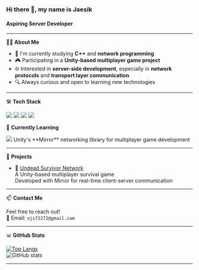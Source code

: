 ### Hi there 👋, my name is Jaesik
#### Aspiring Server Developer

---

🧑‍💻 **About Me**

- 🧠 I'm currently studying **C++** and **network programming**  
- 🎮 Participating in a **Unity-based multiplayer game project**  
- 🌐 Interested in **server-side development**, especially in **network protocols** and **transport layer communication**  
- 🔍 Always curious and open to learning new technologies

---

🛠️ **Tech Stack**

<img src="https://img.shields.io/badge/C-A8B9CC?style=for-the-badge&logo=c&logoColor=white"/>
<img src="https://img.shields.io/badge/C++-00599C?style=for-the-badge&logo=cplusplus&logoColor=white"/>
<img src="https://img.shields.io/badge/C%23-239120?style=for-the-badge&logo=c-sharp&logoColor=white"/>
<img src="https://img.shields.io/badge/Unity-000000?style=for-the-badge&logo=unity&logoColor=white"/>

🧩 **Currently Learning**

<img src="https://img.shields.io/badge/Mirror-008080?style=for-the-badge&logo=unity&logoColor=white"/>  
Unity's **Mirror** networking library for multiplayer game development

---

📂 **Projects**

- 🔗 [Undead Survivor Network](https://github.com/INHA-KEB/Undead_Survivor_Network)  
  A Unity-based multiplayer survival game  
  Developed with Mirror for real-time client-server communication

---

📫 **Contact Me**

Feel free to reach out!  
📧 Email: `ojs72272@gmail.com`

---

📊 **GitHub Stats**

[![Top Langs](https://github-readme-stats.vercel.app/api/top-langs/?username=Oh-Jaesik&layout=compact)](https://github.com/anuraghazra/github-readme-stats)  
![GitHub stats](https://github-readme-stats.vercel.app/api?username=Oh-Jaesik&show_icons=true)

---

